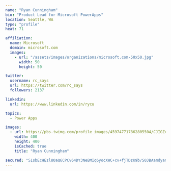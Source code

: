 ```yaml
---
name: "Ryan Cunningham"
bio: "Product Lead for Microsoft PowerApps"
location: Seattle, WA
type: "profile"
heat: 71

affiliation:
  name: Microsoft
  domain: microsoft.com
  images:
    - url: "/assets/images/organizations/microsoft.com-50x50.jpg"
      width: 50
      height: 50

twitter:
  username: rc_says
  url: https://twitter.com/rc_says
  followers: 2137

linkedin:
  url: https://www.linkedin.com/in/rycu

topics:
  - Power Apps

images:
  - url: https://pbs.twimg.com/profile_images/459747717862805504/CJIGZejd_400x400.png
    width: 400
    height: 400
    isCached: true
    title: "Ryan Cunningham"

secured: "51sbEcHEzl8OaQ6CPCv64DY3NeBMIq6yocXWC+cv+fjTDzK9b/S0JBAamdyaGxCjIcg9TWwXO6CL0nAsmW/1lF7/fHCaoASsyQ0XAUvtoy/Uoqeb4IQmODce46xR2mbL41/G1znNxQWjVJZc81/KvLdMuE76WpOqjIEPu0E24i9GyejaTI2St2U4tjp9wH8Yx32qhNZZc00sokH0p4PJvmdb/sQuT86u62rGCwkRHDx7TAxJXGsOg/SAup9ImN7k5A+fGyp+nhtrlJzm9LRngqDqq9bnttqvcqmKAojQt0F8lmW2bnHPPMmN55ExlrlvTIrDFmvv32TBgsI3UXlITZnkDZ7FO3RrnTPWoJCt+cCyVyjkRLRGKjXFq/9ZavkE33rqrcsbZLBcJJZmQ1OjASBB8pni9KntX3e6zh6wgVg=;0bpgvgRJUQewfHU/b+kBNQ=="
---
```


